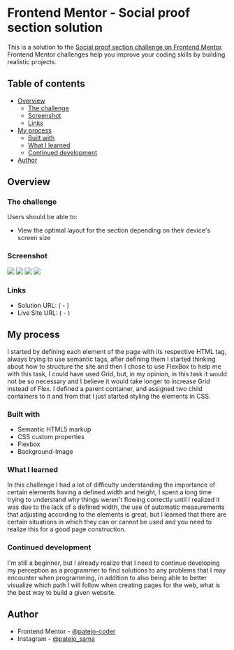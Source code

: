 # Frontend Mentor - Social proof section solution

This is a solution to the [Social proof section challenge on Frontend Mentor](https://www.frontendmentor.io/challenges/social-proof-section-6e0qTv_bA). Frontend Mentor challenges help you improve your coding skills by building realistic projects. 

## Table of contents

- [Overview](#overview)
  - [The challenge](#the-challenge)
  - [Screenshot](#screenshot)
  - [Links](#links)
- [My process](#my-process)
  - [Built with](#built-with)
  - [What I learned](#what-i-learned)
  - [Continued development](#continued-development)
- [Author](#author)

## Overview

### The challenge

Users should be able to:

- View the optimal layout for the section depending on their device's screen size

### Screenshot

![](./screenshots/Frontend%20Mentor%20Social%20proof%20section%20-%20Computer.png)
![](./screenshots/Frontend%20Mentor%20Social%20proof%20section%20-%20Mobile1.jpg)
![](./screenshots/Frontend%20Mentor%20Social%20proof%20section%20-%20Mobile2.jpg)
![](./screenshots/Frontend%20Mentor%20Social%20proof%20section%20-%20Mobile3.jpg)

### Links

- Solution URL: ( - )
- Live Site URL: ( - )

## My process

I started by defining each element of the page with its respective HTML tag, always trying to use semantic tags, after defining them I started thinking about how to structure the site and then I chose to use FlexBox to help me with this task, I could have used Grid, but, in my opinion, in this task it would not be so necessary and I believe it would take longer to increase Grid instead of Flex.
I defined a parent container, and assigned two child containers to it and from that I just started styling the elements in CSS.

### Built with

- Semantic HTML5 markup
- CSS custom properties
- Flexbox
- Background-Image

### What I learned

In this challenge I had a lot of difficulty understanding the importance of certain elements having a defined width and height, I spent a long time trying to understand why things weren't flowing correctly until I realized it was due to the lack of a defined width, the use of automatic measurements that adjusting according to the elements is great, but I learned that there are certain situations in which they can or cannot be used and you need to realize this for a good page construction.

### Continued development

I'm still a beginner, but I already realize that I need to continue developing my perception as a programmer to find solutions to any problems that I may encounter when programming, in addition to also being able to better visualize which path I will follow when creating pages for the web, what is the best way to build a given website.

## Author

- Frontend Mentor - [@patejo-coder](https://www.frontendmentor.io/profile/patejo-coder)
- Instagram - [@patejo_sama](https://www.instagram.com/patejo_sama/)
